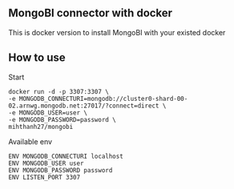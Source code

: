 ## MongoBI connector with docker

This is docker version to install MongoBI with your existed docker

## How to use

Start

```
docker run -d -p 3307:3307 \
-e MONGODB_CONNECTURI=mongodb://cluster0-shard-00-02.arnwg.mongodb.net:27017/?connect=direct \
-e MONGODB_USER=user \
-e MONGODB_PASSWORD=password \
mihthanh27/mongobi
```

Available env

```
ENV MONGODB_CONNECTURI localhost
ENV MONGODB_USER user
ENV MONGODB_PASSWORD password
ENV LISTEN_PORT 3307
```
